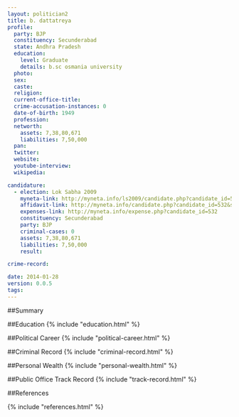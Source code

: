 ```yaml
---
layout: politician2
title: b. dattatreya
profile: 
  party: BJP
  constituency: Secunderabad
  state: Andhra Pradesh
  education: 
    level: Graduate
    details: b.sc osmania university
  photo: 
  sex: 
  caste: 
  religion: 
  current-office-title: 
  crime-accusation-instances: 0
  date-of-birth: 1949
  profession: 
  networth: 
    assets: 7,38,80,671
    liabilities: 7,50,000
  pan: 
  twitter: 
  website: 
  youtube-interview: 
  wikipedia: 

candidature: 
  - election: Lok Sabha 2009
    myneta-link: http://myneta.info/ls2009/candidate.php?candidate_id=532
    affidavit-link: http://myneta.info/candidate.php?candidate_id=532&scan=original
    expenses-link: http://myneta.info/expense.php?candidate_id=532
    constituency: Secunderabad 
    party: BJP
    criminal-cases: 0
    assets: 7,38,80,671
    liabilities: 7,50,000
    result:  

crime-record: 

date: 2014-01-28
version: 0.0.5
tags: 
---
```

##Summary


##Education
{% include "education.html" %}


##Political Career
{% include "political-career.html" %}


##Criminal Record
{% include "criminal-record.html" %}


##Personal Wealth
{% include "personal-wealth.html" %}


##Public Office Track Record
{% include "track-record.html" %}


##References


{% include "references.html" %}